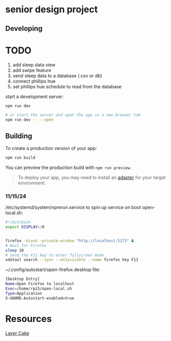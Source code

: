 # senior design project
## Developing

# TODO
1. add sleep data view
2. add swipe feature
3. send sleep data to a database (.csv or db)
4. connect phillips hue
5. set phillips hue schedule to read from the database
   
start a development server:

```bash
npm run dev

# or start the server and open the app in a new browser tab
npm run dev -- --open
```

## Building

To create a production version of your app:

```bash
npm run build
```

You can preview the production build with `npm run preview`.

> To deploy your app, you may need to install an [adapter](https://svelte.dev/docs/kit/adapters) for your target environment.

### 11/15/24
/etc/systemd/system/npmrun.service to spin up service on boot
open-local.sh: 
``` bash
#!/bin/bash
export DISPLAY=:0 


firefox -kiosk -private-window "http://localhost:5173" &
# Wait for Firefox
sleep 10
# Send the F11 key to enter fullscreen mode
xdotool search --sync --onlyvisible --name firefox key F11

```
~/.config/autostart/open-firefox.desktop file: 
```bash
[Desktop Entry]
Name=Open Firefox to localhost
Exec=/home/rpi5/open-local.sh
Type=Application
X-GNOME-Autostart-enabled=true
```
# Resources
[Layer Cake](https://layercake.graphics/) <br>
